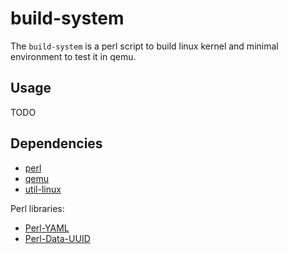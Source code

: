 # build-system

The `build-system` is a perl script to build linux kernel and minimal environment to test it in qemu.

## Usage

TODO

## Dependencies

  * [perl](https://www.perl.org/)
  * [qemu](https://www.qemu.org/)
  * [util-linux](https://github.com/karelzak/util-linux)

Perl libraries:

  * [Perl-YAML](http://search.cpan.org/~tinita/YAML-1.24/lib/YAML.pod)
  * [Perl-Data-UUID](http://search.cpan.org/~rjbs/Data-UUID/UUID.pm)